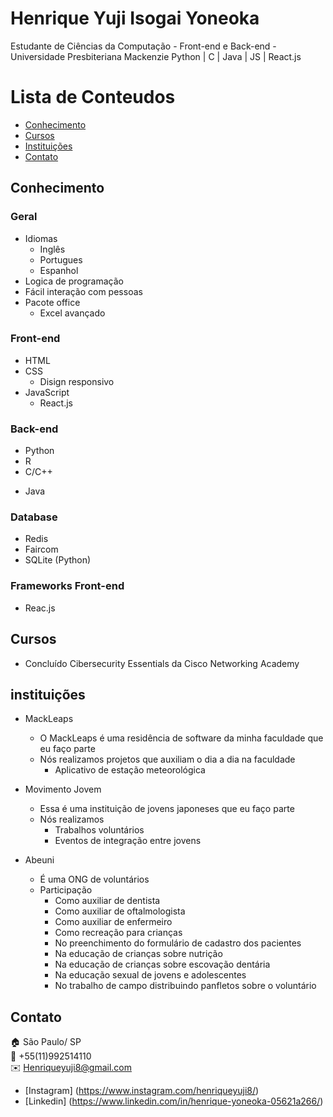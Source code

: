 # Henrique Yuji Isogai Yoneoka
Estudante de Ciências da Computação - Front-end e Back-end - Universidade Presbiteriana Mackenzie
Python | C | Java | JS | React.js 

# Lista de Conteudos
- [Conhecimento](#Conhecimento)
- [Cursos](#Cursos)
- [Instituições](#Instituições)
- [Contato](#Contato)

## Conhecimento

### Geral
* Idiomas
  * Inglês
  * Portugues
  * Espanhol
* Logica de programação
* Fácil interação com pessoas 
* Pacote office
  * Excel avançado
  
### Front-end
* HTML
* CSS
    * Disign responsivo
* JavaScript
    * React.js
    
### Back-end
* Python
* R
* C/C++
- Java

### Database
- Redis
- Faircom
- SQLite (Python)

### Frameworks Front-end
* Reac.js

## Cursos
* Concluído Cibersecurity Essentials da Cisco Networking Academy

## instituições 
* MackLeaps
  * O MackLeaps é uma residência de software da minha faculdade que eu faço parte
  * Nós realizamos projetos que auxiliam o dia a dia na faculdade
    * Aplicativo de estação meteorológica
      
* Movimento Jovem
  * Essa é uma instituição de jovens japoneses que eu faço parte
  * Nós realizamos
    * Trabalhos voluntários
    * Eventos de integração entre jovens
   
* Abeuni
  * É uma ONG de voluntários
  * Participação
    * Como auxiliar de dentista
    * Como auxiliar de oftalmologista
    * Como auxiliar de enfermeiro
    * Como recreação para crianças
    * No preenchimento do formulário de cadastro dos pacientes
    * Na educação de crianças sobre nutrição
    * Na educação de crianças sobre escovação dentária
    * Na educação sexual de jovens e adolescentes
    * No trabalho de campo distribuindo panfletos sobre o voluntário 
    

## Contato
:house:     São Paulo/ SP <br>
:iphone:    +55(11)992514110 <br>
:envelope:  Henriqueyuji8@gmail.com
* [Instagram] (https://www.instagram.com/henriqueyuji8/)
* [Linkedin] (https://www.linkedin.com/in/henrique-yoneoka-05621a266/)
